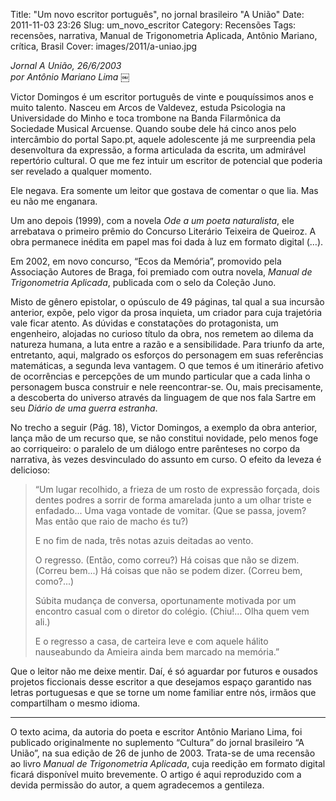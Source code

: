 Title: "Um novo escritor português", no jornal brasileiro "A União"
Date: 2011-11-03 23:26
Slug: um_novo_escritor
Category: Recensões
Tags: recensões, narrativa, Manual de Trigonometria Aplicada, Antônio Mariano, crítica, Brasil
Cover: images/2011/a-uniao.jpg


*Jornal A União, 26/6/2003*  
*por Antônio Mariano Lima*
￼

Victor Domingos é um escritor português de vinte e pouquíssimos anos e muito talento. Nasceu em Arcos de Valdevez, estuda Psicologia na Universidade do Minho e toca trombone na Banda Filarmônica da Sociedade Musical Arcuense. Quando soube dele há cinco anos pelo intercâmbio do portal Sapo.pt, aquele adolescente já me surpreendia pela desenvoltura da expressão, a forma articulada da escrita, um admirável repertório cultural. O que me fez intuir um escritor de potencial que poderia ser revelado a qualquer momento.

Ele negava. Era somente um leitor que gostava de comentar o que lia. Mas eu não me enganara.

Um ano depois (1999), com a novela *Ode a um poeta naturalista*, ele arrebatava o primeiro prêmio do Concurso Literário Teixeira de Queiroz. A obra permanece inédita em papel mas foi dada à luz em formato digital (…).

Em 2002, em novo concurso, “Ecos da Memória”, promovido pela Associação Autores de Braga, foi premiado com outra novela, *Manual de Trigonometria Aplicada*, publicada com o selo da Coleção Juno.

Misto de gênero epistolar, o opúsculo de 49 páginas, tal qual a sua incursão anterior, expõe, pelo vigor da prosa inquieta, um criador para cuja trajetória vale ficar atento. As dúvidas e constatações do protagonista, um engenheiro, alojadas no curioso título da obra, nos remetem ao dilema da natureza humana, a luta entre a razão e a sensibilidade. Para triunfo da arte, entretanto, aqui, malgrado os esforços do personagem em suas referências matemáticas, a segunda leva vantagem. O que temos é um itinerário afetivo de ocorrências e percepções de um mundo particular que a cada linha o personagem busca construir e nele reencontrar-se. Ou, mais precisamente, a descoberta do universo através da linguagem de que nos fala Sartre em seu *Diário de uma guerra estranha*.

No trecho a seguir (Pág. 18), Victor Domingos, a exemplo da obra anterior, lança mão de um recurso que, se não constitui novidade, pelo menos foge ao corriqueiro: o paralelo de um diálogo entre parênteses no corpo da narrativa, às vezes desvinculado do assunto em curso. O efeito da leveza é delicioso:

<blockquote>“Um lugar recolhido, a frieza de um rosto de expressão forçada, dois dentes podres a sorrir de forma amarelada junto a um olhar triste e enfadado... Uma vaga vontade de vomitar. (Que se passa, jovem? Mas então que raio de macho és tu?)

<p>E no fim de nada, três notas azuis deitadas ao vento.

<p>O regresso. (Então, como correu?) Há coisas que não se dizem. (Correu bem...) Há coisas que não se podem dizer. (Correu bem, como?...)

<p>Súbita mudança de conversa, oportunamente motivada por um encontro casual com o diretor do colégio. (Chiu!... Olha quem vem ali.)

<p>E o regresso a casa, de carteira leve e com aquele hálito nauseabundo da Amieira ainda bem marcado na memória.”
</blockquote>

Que o leitor não me deixe mentir. Daí, é só aguardar por futuros e ousados projetos ficcionais desse escritor a que desejamos espaço garantido nas letras portuguesas e que se torne um nome familiar entre nós, irmãos que compartilham o mesmo idioma.


<hr>

O texto acima, da autoria do poeta e escritor Antônio Mariano Lima, foi publicado originalmente no suplemento “Cultura” do jornal brasileiro “A União”, na sua edição de 26 de junho de 2003. Trata-se de uma recensão ao livro *Manual de Trigonometria Aplicada*, cuja reedição em formato digital ficará disponível muito brevemente. O artigo é aqui reproduzido com a devida permissão do autor, a quem agradecemos a gentileza.


